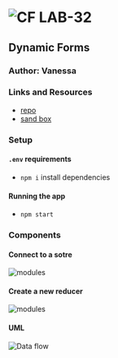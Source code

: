 ![CF](http://i.imgur.com/7v5ASc8.png) LAB-32
=================================================

## Dynamic Forms

### Author: Vanessa

### Links and Resources
* [repo](https://github.com/401-advanced-javascript-v/lab-31)
* [sand box](https://codesandbox.io/s/x3x7o4ryyp)


### Setup
#### `.env` requirements
* `npm i` install dependencies

#### Running the app
* `npm start`

### Components
#### Connect to a sotre
![modules](./tree2.png)

#### Create a new reducer
![modules](./tree1.png)

#### UML
![Data flow](./Data-flow.JPG)
